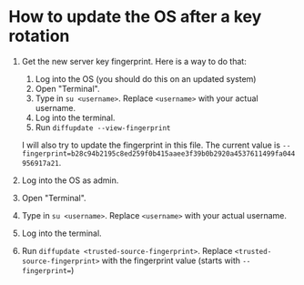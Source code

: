 # How to update the OS after a key rotation

1. Get the new server key fingerprint. Here is a way to do that:
    1. Log into the OS (you should do this on an updated system)
    2. Open "Terminal".
    3. Type in `su <username>`. Replace `<username>` with your actual username.
    4. Log into the terminal.
    5. Run `diffupdate --view-fingerprint`

    I will also try to update the fingerprint in this file. The current value is `--fingerprint=b28c94b2195c8ed259f0b415aaee3f39b0b2920a4537611499fa044956917a21`.
2. Log into the OS as admin.
3. Open "Terminal".
4. Type in `su <username>`. Replace `<username>` with your actual username.
5. Log into the terminal.
6. Run `diffupdate <trusted-source-fingerprint>`. Replace `<trusted-source-fingerprint>` with the fingerprint value (starts with `--fingerprint=`)